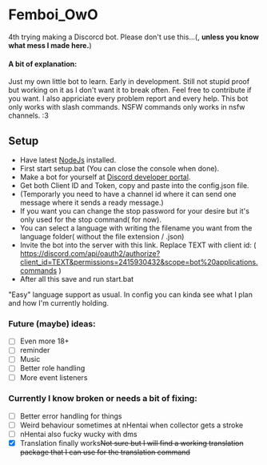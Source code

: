 # Femboi_OwO
4th trying making a Discorcd bot.
Please don't use this...(, **unless you know what mess I made here.**)
#### A bit of explanation:
Just my own little bot to learn. Early in development. Still not stupid proof but working on it as I don't want it to break often.
Feel free to contribute if you want. I also appriciate every problem report and every help.
This bot only works with slash commands. NSFW commands only works in nsfw channels. :3
## Setup
- Have latest [NodeJs](https://nodejs.org/en/) installed.
- First start setup.bat (You can close the console when done).
- Make a bot for yourself at [Discord developer portal](https://discord.com/developers/applications).
- Get both Client ID and Token, copy and paste into the config.json file.
- (Temporarly you need to have a channel id where it can send one message where it sends a ready message.)
- If you want you can change the stop password for your desire but it's only used for the stop command( for now).
- You can select a language with writing the filename you want from the language folder( without the file extension / .json)
- Invite the bot into the server with this link. Replace TEXT with client id: ( https://discord.com/api/oauth2/authorize?client_id=TEXT&permissions=2415930432&scope=bot%20applications.commands )
- After all this save and run start.bat

"Easy" language support as usual. In config you can kinda see what I plan and how I'm currently holding.

### Future (maybe) ideas:
- [ ] Even more 18+ 
- [ ] reminder
- [ ] Music
- [ ] Better role handling
- [ ] More event listeners
### Currently I know broken or needs a bit of fixing:
- [ ] Better error handling for things 
- [ ] Weird behaviour sometimes at nHentai when collector gets a stroke 
- [ ] nHentai also fucky wucky with dms
- [x] Translation finally works~~Not sure but I will find a working translation package that I can use for the translation command~~
